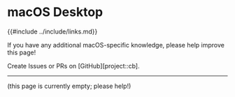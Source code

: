 # macOS Desktop

{{#include ../include/links.md}}

If you have any additional macOS-specific knowledge,
please help improve this page!

Create Issues or PRs on [GitHub][project::cb].

---

(this page is currently empty; please help!)
